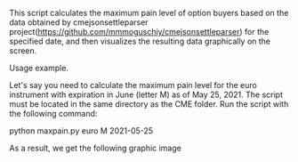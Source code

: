 This script calculates the maximum pain level of option buyers based on the data obtained by cmejsonsettleparser project(https://github.com/mmmoguschiy/cmejsonsettleparser) for the specified date, and then visualizes the resulting data graphically on the screen.

Usage example.

Let's say you need to calculate the maximum pain level for the euro instrument with expiration in June (letter M) as of May 25, 2021. The script must be located in the same directory as the CME folder. Run the script with the following command:

python maxpain.py euro M 2021-05-25

As a result, we get the following graphic image 
